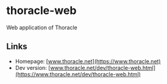 # thoracle-web
Web application of Thoracle

## Links
- Homepage: [www.thoracle.net](https://www.thoracle.net)
- Dev version: [www.thoracle.net/dev/thoracle-web.html](https://www.thoracle.net/dev/thoracle-web.html)
